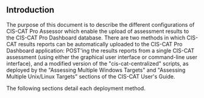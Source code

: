 ## Introduction ##
The purpose of this document is to describe the different configurations of CIS-CAT Pro Assessor which enable the upload of assessment results to the CIS-CAT Pro Dashboard database. There are two methods in which CIS-CAT results reports can be automatically uploaded to the CIS-CAT Pro Dashboard application: POST'ing the results reports from a single CIS-CAT assessment (using either the graphical user interface or command-line user interface), and a modified version of the "cis-cat-centralized" scripts, as deployed by the "Assessing Multiple Windows Targets" and "Assessing Multiple Unix/Linux Targets" sections of the CIS-CAT User's Guide.

The following sections detail each deployment method.
